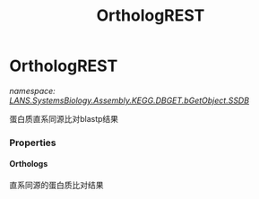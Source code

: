 ﻿---
title: OrthologREST
---

# OrthologREST
_namespace: [LANS.SystemsBiology.Assembly.KEGG.DBGET.bGetObject.SSDB](N-LANS.SystemsBiology.Assembly.KEGG.DBGET.bGetObject.SSDB.html)_

蛋白质直系同源比对blastp结果



### Properties

#### Orthologs
直系同源的蛋白质比对结果

